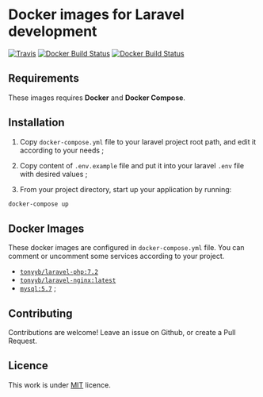 # Docker images for Laravel development
[![Travis](https://img.shields.io/travis/tonyyb/docker-laravel-nginx.svg?maxAge=1800&style=flat-square)](https://travis-ci.org/tonyyb/docker-laravel-nginx)
[![Docker Build Status](https://img.shields.io/docker/build/tonyyb/laravel-php.svg?style=flat-square)](https://hub.docker.com/r/tonyyb/laravel-php)
[![Docker Build Status](https://img.shields.io/docker/build/tonyyb/laravel-nginx.svg?style=flat-square)](https://hub.docker.com/r/tonyyb/laravel-nginx)

## Requirements

These images requires **Docker** and **Docker Compose**.

## Installation

1. Copy `docker-compose.yml` file to your laravel project root path, and edit it according to your needs ;

2. Copy content of `.env.example` file and put it into your laravel `.env` file with desired values ;

3. From your project directory, start up your application by running:

```sh
docker-compose up
```

## Docker Images

These docker images are configured in `docker-compose.yml` file. 
You can comment or uncomment some services according to your project.

* [`tonyyb/laravel-php:7.2`](https://hub.docker.com/r/tonyyb/laravel-php/)
* [`tonyyb/laravel-nginx:latest`](https://hub.docker.com/r/tonyyb/laravel-nginx/)
* [`mysql:5.7`](https://hub.docker.com/_/mysql/) ;

## Contributing

Contributions are welcome!
Leave an issue on Github, or create a Pull Request.

## Licence

This work is under [MIT](LICENCE) licence.
